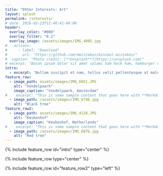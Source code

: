 ```yaml
---
title: "Other Interests: Art"
layout: splash
permalink: /interests/
# date: 2016-03-23T11:48:41-04:00
header:
  overlay_color: "#000"
  overlay_filter: "0.2"
  overlay_image: /assets/images/IMG_4895.jpg
#   actions:
#     - label: "Download"
#       url: "https://github.com/mmistakes/minimal-mistakes/"
#  caption: "Photo credit: [**Unsplash**](https://unsplash.com)"
# excerpt: "Bacon ipsum dolor sit amet salami ham hock ham, hamburger corned beef short ribs kielbasa biltong t-bone drumstick tri-tip tail sirloin pork chop."
intro: 
  - excerpt: 'Nullam suscipit et nam, tellus velit pellentesque at malesuada, enim eaque. Quis nulla, netus tempor in diam gravida tincidunt, *proin faucibus* voluptate felis id sollicitudin. Centered with `type="center"`'
feature_row:
  - image_path: assets/images/IMG_6951.JPG
    alt: "Vondelpaark"
    image_caption: "Vondelpaark, Amsterdam"
#    excerpt: "This is some sample content that goes here with **Markdown** formatting."
  - image_path: /assets/images/IMG_6746.jpg
    alt: "Black tree"
feature_row2:
  - image_path: assets/images/IMG_4128.JPG
    alt: "Keukenhof"
    image_caption: "Keukenhof, Netherlands"
#    excerpt: "This is some sample content that goes here with **Markdown** formatting."
  - image_path: /assets/images/IMG_6876.jpg
    alt: "Red tree"
---
```


{% include feature_row id="intro" type="center" %}

{% include feature_row type="center" %}

{% include feature_row id="feature_row2" type="left" %}

<!-- {% include feature_row id="feature_row3" type="right" %}

<!-- {% include feature_row id="feature_row4" type="center" %} -->
